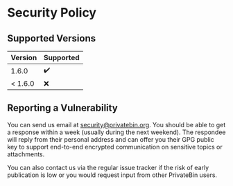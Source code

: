 # Security Policy

## Supported Versions

| Version | Supported          |
| ------- | ------------------ |
| 1.6.0   | :heavy_check_mark: |
| < 1.6.0 | :x:                |

## Reporting a Vulnerability

You can send us email at security@privatebin.org. You should be able to get
a response within a week (usually during the next weekend). The respondee will
reply from their personal address and can offer you their GPG public key to
support end-to-end encrypted communication on sensitive topics or attachments.

You can also contact us via the regular issue tracker if the risk of early
publication is low or you would request input from other PrivateBin users.
